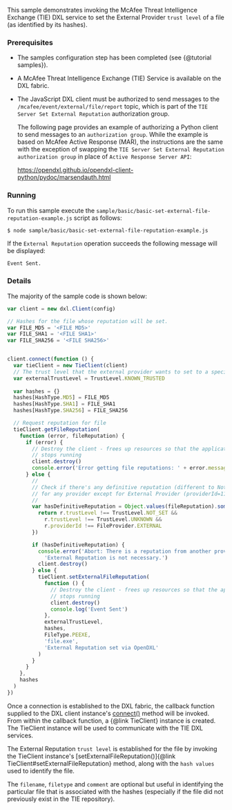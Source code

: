 This sample demonstrates invoking the McAfee Threat Intelligence Exchange (TIE)
DXL service to set the External Provider `trust level` of a file (as identified by its hashes).



### Prerequisites

* The samples configuration step has been completed (see {@tutorial samples}).

* A McAfee Threat Intelligence Exchange (TIE) Service is available on the DXL
  fabric.

* The JavaScript DXL client must be authorized to send messages to the
  `/mcafee/event/external/file/report` topic, which is part of the 
  `TIE Server Set External Reputation` authorization group.

  The following page provides an example of authorizing a Python client to send
  messages to an `authorization group`. While the example is based on McAfee
  Active Response (MAR), the instructions are the same with the exception of
  swapping the `TIE Server Set External Reputation` `authorization group` in
  place of `Active Response Server API`:

  <https://opendxl.github.io/opendxl-client-python/pydoc/marsendauth.html>

### Running

To run this sample execute the `sample/basic/basic-set-external-file-reputation-example.js`
script as follows:

```sh
$ node sample/basic/basic-set-external-file-reputation-example.js
```

If the `External Reputation` operation succeeds the following message will be
displayed:

```
Event Sent.
```

### Details

The majority of the sample code is shown below:

```js
var client = new dxl.Client(config)

// Hashes for the file whose reputation will be set.
var FILE_MD5 = '<FILE MD5>'
var FILE_SHA1 = '<FILE SHA1>'
var FILE_SHA256 = '<FILE SHA256>'


client.connect(function () {
  var tieClient = new TieClient(client)
  // The trust level that the external provider wants to set to a specific file
  var externalTrustLevel = TrustLevel.KNOWN_TRUSTED
  
  var hashes = {}
  hashes[HashType.MD5] = FILE_MD5
  hashes[HashType.SHA1] = FILE_SHA1
  hashes[HashType.SHA256] = FILE_SHA256

  // Request reputation for file
  tieClient.getFileReputation(
    function (error, fileReputation) {
      if (error) {
        // Destroy the client - frees up resources so that the application
        // stops running
        client.destroy()
        console.error('Error getting file reputations: ' + error.message)
      } else {
        //
        // Check if there's any definitive reputation (different to Not Set [0] and Unknown [50])
        // for any provider except for External Provider (providerId=11)
        //
        var hasDefinitiveReputation = Object.values(fileReputation).some(function (r) {
          return r.trustLevel !== TrustLevel.NOT_SET &&
            r.trustLevel !== TrustLevel.UNKNOWN &&
            r.providerId !== FileProvider.EXTERNAL
        })

        if (hasDefinitiveReputation) {
          console.error('Abort: There is a reputation from another provider for the file, ' +
            'External Reputation is not necessary.')
          client.destroy()
        } else {
          tieClient.setExternalFileReputation(
            function () {
              // Destroy the client - frees up resources so that the application
              // stops running
              client.destroy()
              console.log('Event Sent')
            },
            externalTrustLevel,
            hashes,
            FileType.PEEXE,
            'file.exe',
            'External Reputation set via OpenDXL'
          )
        }
      }
    },
    hashes
  )
})

```

Once a connection is established to the DXL fabric, the callback function
supplied to the DXL client instance's
[connect()](https://opendxl.github.io/opendxl-client-javascript/jsdoc/Client.html#connect)
method will be invoked. From within the callback function, a {@link TieClient}
instance is created. The TieClient instance will be used to communicate with the
TIE DXL services.

The External Reputation `trust level` is established for the file by invoking
the TieClient instance's
[setExternalFileReputation()]{@link TieClient#setExternalFileReputation} method, along with the 
`hash values` used to identify the file.

The `filename`, `filetype` and `comment` are
optional but useful in identifying the particular file that is associated
with the hashes (especially if the file did not previously exist in the TIE
repository).

